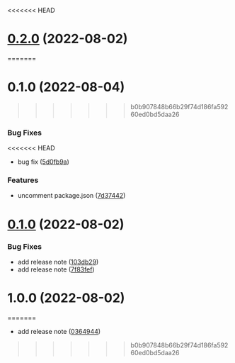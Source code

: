 <<<<<<< HEAD
# [0.2.0](https://github.com/humayunalamHO/test/compare/v0.1.0...v0.2.0) (2022-08-02)
=======
# 0.1.0 (2022-08-04)
>>>>>>> b0b907848b66b29f74d186fa59260ed0bd5daa26


### Bug Fixes

<<<<<<< HEAD
* bug fix ([5d0fb9a](https://github.com/humayunalamHO/test/commit/5d0fb9a012b4014ca16efc33a20fe9cac4c7a8eb))


### Features

* uncomment package.json ([7d37442](https://github.com/humayunalamHO/test/commit/7d374427c555ea77402f667e7a1bb7c8cabadf2f))



# [0.1.0](https://github.com/humayunalamHO/test/compare/v1.0.1...v0.1.0) (2022-08-02)


### Bug Fixes

* add release note ([103db29](https://github.com/humayunalamHO/test/commit/103db29bfaeb6c596a3ec703c396656d8b56386b))
* add release note ([7f83fef](https://github.com/humayunalamHO/test/commit/7f83fef4422d839d23c9e5a2311304001f8f0e47))



# 1.0.0 (2022-08-02)
=======
* add release note ([0364944](https://github.com/humayunalamHO/release_notes_test/commit/036494439f207e333f6cbb0f59941852fb5f5c18))
>>>>>>> b0b907848b66b29f74d186fa59260ed0bd5daa26



